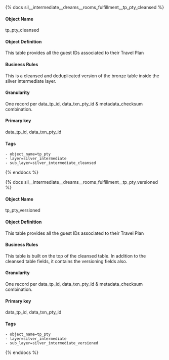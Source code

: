 {% docs sil__intermediate__dreams__rooms_fulfillment__tp_pty_cleansed %}

#### Object Name
tp_pty_cleansed

#### Object Definition
This table provides all the guest IDs associated to their Travel Plan

#### Business Rules
This is a cleansed and deduplicated version of the bronze table inside the silver intermediate layer.

#### Granularity
One record per data_tp_id, data_txn_pty_id & metadata_checksum combination.

#### Primary key
data_tp_id, data_txn_pty_id

#### Tags
    - object_name=tp_pty
    - layer=silver_intermediate
    - sub_layer=silver_intermediate_cleansed

{% enddocs %}

{% docs sil__intermediate__dreams__rooms_fulfillment__tp_pty_versioned %}

#### Object Name
tp_pty_versioned

#### Object Definition
This table provides all the guest IDs associated to their Travel Plan

#### Business Rules
This table is built on the top of the cleansed table. In addition to the cleansed table fields, it contains the versioning fields also.

#### Granularity
One record per data_tp_id, data_txn_pty_id & metadata_checksum combination.

#### Primary key
data_tp_id, data_txn_pty_id

#### Tags
    - object_name=tp_pty
    - layer=silver_intermediate
    - sub_layer=silver_intermediate_versioned

{% enddocs %}